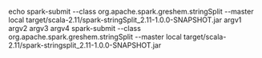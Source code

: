 echo spark-submit --class   org.apache.spark.greshem.stringSplit  --master  local   target/scala-2.11/spark-stringSplit_2.11-1.0.0-SNAPSHOT.jar    argv1 argv2 argv3 argv4
spark-submit --class   org.apache.spark.greshem.stringSplit  --master  local   target/scala-2.11/spark-stringsplit_2.11-1.0.0-SNAPSHOT.jar

